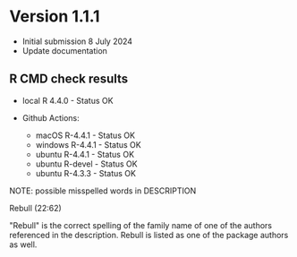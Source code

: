 # Version 1.1.1
- Initial submission 8 July 2024
- Update documentation

## R CMD check results

* local R 4.4.0 - Status OK

* Github Actions:
  * macOS R-4.4.1 - Status OK
  * windows R-4.4.1 - Status OK
  * ubuntu R-4.4.1 - Status OK
  * ubuntu R-devel - Status OK
  * ubuntu R-4.3.3 - Status OK

NOTE: possible misspelled words in DESCRIPTION

  Rebull (22:62)


"Rebull" is the correct spelling of the family name of one of the authors
referenced in the description.  Rebull is listed as one of the package authors
as well.
